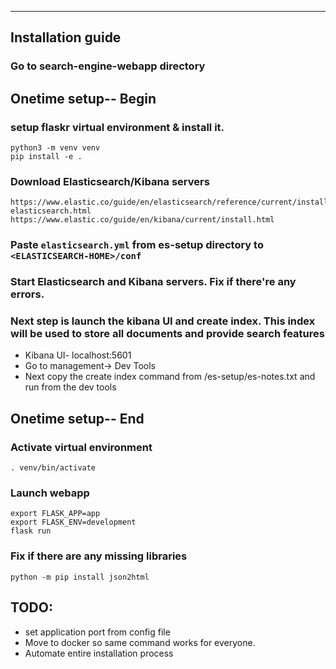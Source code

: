 ------
## Installation guide

### Go to search-engine-webapp directory


## Onetime setup-- Begin


### setup flaskr virtual environment & install it.

    python3 -m venv venv
    pip install -e .


### Download Elasticsearch/Kibana servers

    https://www.elastic.co/guide/en/elasticsearch/reference/current/install-elasticsearch.html
    https://www.elastic.co/guide/en/kibana/current/install.html

### Paste `elasticsearch.yml` from es-setup directory to `<ELASTICSEARCH-HOME>/conf`


### Start Elasticsearch and Kibana servers. Fix if there're any errors.


### Next step is launch the kibana UI and create index. This index will be used to store all documents and provide search features

- Kibana UI- localhost:5601
- Go to management-> Dev Tools
- Next copy the create index command from <project home>/es-setup/es-notes.txt and run from the dev tools


## Onetime setup-- End


### Activate virtual environment
    . venv/bin/activate


### Launch webapp
    export FLASK_APP=app
    export FLASK_ENV=development
    flask run

### Fix if there are any missing libraries

    python -m pip install json2html

## TODO: 
- set application port from config file
- Move to docker so same command works for everyone.
- Automate entire installation process 